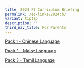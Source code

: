 ```yaml
---
title: 2024 P1 Curriculum Briefing
permalink: /ez-links/2024cb/
variant: tiptap
description: ""
third_nav_title: For Parents
---
```

<p><a href="https://drive.google.com/file/d/1Cfn6-j6HJJ7VmDN5rD768U2BK-6mZbxR/view?usp=sharing" rel="noopener noreferrer nofollow" target="_blank">Pack 1 - Chinese Language</a></p><p><a href="https://drive.google.com/file/d/16qwMZr9dTEt4pWwkfM_f7fiKnfdrlh7A/view?usp=sharing" rel="noopener noreferrer nofollow" target="_blank">Pack 2 - Malay Language</a></p><p><a href="https://drive.google.com/file/d/1_9ZtAhnUSPtvD7m5i01Wnwba4t6MRI5H/view?usp=sharing" rel="noopener noreferrer nofollow" target="_blank">Pack 3 - Tamil Language</a></p>